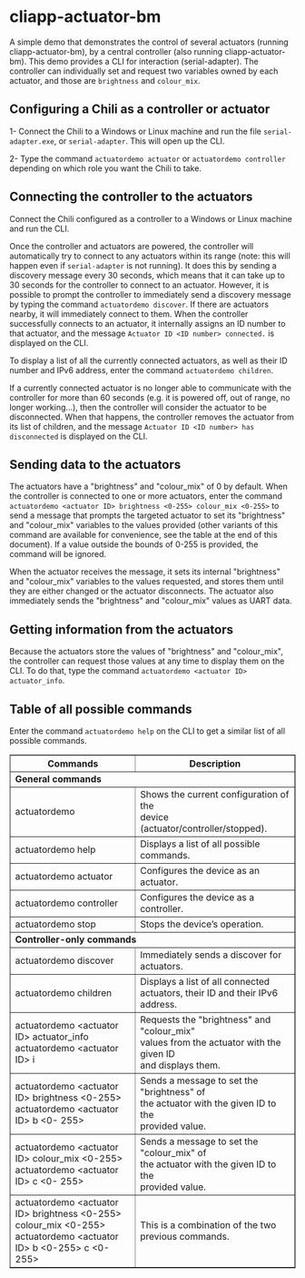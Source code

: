 # cliapp-actuator-bm

A simple demo that demonstrates the control of several actuators (running cliapp-actuator-bm), by a central controller (also running cliapp-actuator-bm). This demo provides a CLI for interaction (serial-adapter). The controller can individually set and request two variables owned by each actuator, and those are `brightness` and `colour_mix`.

## Configuring a Chili as a controller or actuator

1- Connect the Chili to a Windows or Linux machine and run the file `serial-adapter.exe`, or `serial-adapter`. This will open up the CLI.

2- Type the command `actuatordemo actuator` or `actuatordemo controller` depending on which role you want the Chili to take.

## Connecting the controller to the actuators

Connect the Chili configured as a controller to a Windows or Linux machine and run the CLI.

Once the controller and actuators are powered, the controller will automatically try to connect to any actuators within its range (note: this will happen even if `serial-adapter` is not running). It does this by sending a discovery message every 30 seconds, which means that it can take up to 30 seconds for the controller to connect to an actuator. However, it is possible to prompt the controller to immediately send a discovery message by typing the command `actuatordemo discover`. If there are actuators nearby, it will immediately connect to them. When the controller successfully connects to an actuator, it internally assigns an ID number to that actuator, and the message  `Actuator ID <ID number> connected.` is displayed on the CLI.

To display a list of all the currently connected actuators, as well as their ID number and IPv6 address, enter the command `actuatordemo children`.

If a currently connected actuator is no longer able to communicate with the controller for more than 60 seconds (e.g. it is powered off, out of range, no longer working...), then the controller will consider the actuator to be disconnected. When that happens, the controller removes the actuator from its list of children, and the message  `Actuator ID <ID number> has disconnected` is displayed on the CLI.

## Sending data to the actuators

The actuators have a "brightness" and "colour\_mix" of 0 by default. When the controller is connected to one or more actuators, enter the command `actuatordemo <actuator ID> brightness <0-255> colour_mix <0-255>` to send a message that prompts the targeted actuator to set its "brightness" and "colour\_mix" variables to the values provided (other variants of this command are available for convenience, see the table at the end of this document). If a value outside the bounds of 0-255 is provided, the command will be ignored. 

When the actuator receives the message, it sets its internal "brightness" and "colour\_mix" variables to the values requested, and stores them until they are either changed or the actuator disconnects. The actuator also immediately sends the "brightness" and "colour\_mix" values as UART data.

## Getting information from the actuators

Because the actuators store the values of "brightness" and "colour\_mix", the controller can request those values at any time to display them on the CLI. To do that, type the command `actuatordemo <actuator ID> actuator_info`.

## Table of all possible commands

Enter the command `actuatordemo help` on the CLI to get a similar list of all possible commands.

<table border="1">
		<tr>
		<th align="center">Commands</th>
		<th align="center">Description</th>
		</tr>
		<tr>
		<td colspan=2 align="left"><b>General commands</b></td>
		</tr>
		<tr>
		<td align="left">actuatordemo</td>
		<td align="left">Shows the current configuration of the<br>device (actuator/controller/stopped).</td>
		</tr>
		<tr>
		<td align="left">actuatordemo help</td>
		<td align="left">Displays a list of all possible commands.</td>
		</tr>
		<tr>
		<td align="left">actuatordemo actuator</td>
		<td align="left">Configures the device as an actuator.</td>
		</tr>
		<tr>
		<td align="left">actuatordemo controller</td>
		<td align="left">Configures the device as a controller.</td>
		</tr>
		<tr>
		<td align="left">actuatordemo stop</td>
		<td align="left">Stops the device’s operation.</td>
		</tr>
		<tr>
		<td colspan=2 align="left"><b>Controller-only commands</b></td>
		</tr>
		<tr>
		<td align="left">actuatordemo discover</td>
		<td align="left">Immediately sends a discover for<br>actuators.</td>
		</tr>
		<tr>
		<td align="left">actuatordemo children</td>
		<td align="left">Displays a list of all connected<br>actuators, their ID and their IPv6<br>address.</td>
		</tr>
		<tr>
		<td align="left">actuatordemo &ltactuator ID&gt actuator_info<br>actuatordemo &ltactuator ID&gt i</td>
		<td align="left">Requests the "brightness" and "colour_mix"<br>values from the actuator with the given 		ID<br>and displays them.</td>
		</tr>
		<tr>
		<td align="left">actuatordemo &ltactuator ID&gt brightness &lt0-255&gt<br>actuatordemo &ltactuator ID&gt b &lt0-       		255&gt</td>
		<td align="left">Sends a message to set the "brightness" of<br>the actuator with the given ID to the<br>provided 		value.</td>
		</tr>
		<tr>
		<td align="left">actuatordemo &ltactuator ID&gt colour_mix &lt0-255&gt<br>actuatordemo &ltactuator ID&gt c &lt0-		255&gt</td>
		<td align="left">Sends a message to set the "colour_mix" of<br>the actuator with the given ID to the<br>provided 		value.</td>
		</tr>
		<tr>
		<td align="left">actuatordemo &ltactuator ID&gt brightness &lt0-255&gt colour_mix &lt0-255&gt<br>actuatordemo &ltactuator ID&gt b &lt0-255&gt c &lt0-255&gt</td>
		<td align="left">This is a combination of the two previous commands.</td>
		</tr>
</table>
